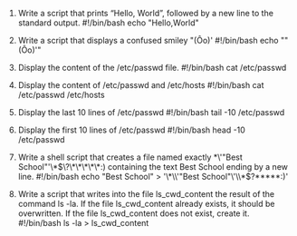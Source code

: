 1. Write a script that prints “Hello, World”, followed by a new line to the standard output.
	#!/bin/bash
	echo "Hello,World"

2. Write a script that displays a confused smiley "(Ôo)'
	#!/bin/bash
	echo "\"(Ôo)'"

3. Display the content of the /etc/passwd file.
	#!/bin/bash
	cat /etc/passwd

4. Display the content of /etc/passwd and /etc/hosts
	#!/bin/bash
	cat /etc/passwd /etc/hosts

5. Display the last 10 lines of /etc/passwd
	#!/bin/bash
	tail -10 /etc/passwd 

6. Display the first 10 lines of /etc/passwd
	#!/bin/bash
	head -10 /etc/passwd

8. Write a shell script that creates a file named exactly \*\\'"Best School"\'\\*$\?\*\*\*\*\*:) containing the text Best School ending by a new line.
	#!/bin/bash
	echo "Best School" > '\*\\'"Best School"\'\\*$\?\*\*\*\*\*:)'

9. Write a script that writes into the file ls_cwd_content the result of the command ls -la. If the file ls_cwd_content already exists, it should be overwritten. If the file ls_cwd_content does not exist, create it.
	#!/bin/bash
	ls -la > ls_cwd_content

